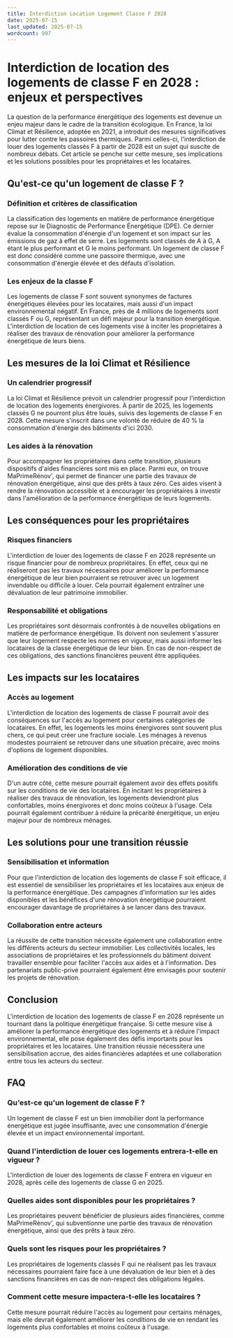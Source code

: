```yaml
---
title: Interdiction Location Logement Classe F 2028
date: 2025-07-15
last_updated: 2025-07-15
wordcount: 997
---
```


# Interdiction de location des logements de classe F en 2028 : enjeux et perspectives

La question de la performance énergétique des logements est devenue un enjeu majeur dans le cadre de la transition écologique. En France, la loi Climat et Résilience, adoptée en 2021, a introduit des mesures significatives pour lutter contre les passoires thermiques. Parmi celles-ci, l'interdiction de louer des logements classés F à partir de 2028 est un sujet qui suscite de nombreux débats. Cet article se penche sur cette mesure, ses implications et les solutions possibles pour les propriétaires et les locataires.

## Qu'est-ce qu'un logement de classe F ?

### Définition et critères de classification

La classification des logements en matière de performance énergétique repose sur le Diagnostic de Performance Énergétique (DPE). Ce dernier évalue la consommation d'énergie d'un logement et son impact sur les émissions de gaz à effet de serre. Les logements sont classés de A à G, A étant le plus performant et G le moins performant. Un logement de classe F est donc considéré comme une passoire thermique, avec une consommation d'énergie élevée et des défauts d'isolation.

### Les enjeux de la classe F

Les logements de classe F sont souvent synonymes de factures énergétiques élevées pour les locataires, mais aussi d'un impact environnemental négatif. En France, près de 4 millions de logements sont classés F ou G, représentant un défi majeur pour la transition énergétique. L'interdiction de location de ces logements vise à inciter les propriétaires à réaliser des travaux de rénovation pour améliorer la performance énergétique de leurs biens.

## Les mesures de la loi Climat et Résilience

### Un calendrier progressif

La loi Climat et Résilience prévoit un calendrier progressif pour l'interdiction de location des logements énergivores. À partir de 2025, les logements classés G ne pourront plus être loués, suivis des logements de classe F en 2028. Cette mesure s'inscrit dans une volonté de réduire de 40 % la consommation d'énergie des bâtiments d'ici 2030.

### Les aides à la rénovation

Pour accompagner les propriétaires dans cette transition, plusieurs dispositifs d'aides financières sont mis en place. Parmi eux, on trouve MaPrimeRénov', qui permet de financer une partie des travaux de rénovation énergétique, ainsi que des prêts à taux zéro. Ces aides visent à rendre la rénovation accessible et à encourager les propriétaires à investir dans l'amélioration de la performance énergétique de leurs logements.

## Les conséquences pour les propriétaires

### Risques financiers

L'interdiction de louer des logements de classe F en 2028 représente un risque financier pour de nombreux propriétaires. En effet, ceux qui ne réaliseront pas les travaux nécessaires pour améliorer la performance énergétique de leur bien pourraient se retrouver avec un logement invendable ou difficile à louer. Cela pourrait également entraîner une dévaluation de leur patrimoine immobilier.

### Responsabilité et obligations

Les propriétaires sont désormais confrontés à de nouvelles obligations en matière de performance énergétique. Ils doivent non seulement s'assurer que leur logement respecte les normes en vigueur, mais aussi informer les locataires de la classe énergétique de leur bien. En cas de non-respect de ces obligations, des sanctions financières peuvent être appliquées.

## Les impacts sur les locataires

### Accès au logement

L'interdiction de location des logements de classe F pourrait avoir des conséquences sur l'accès au logement pour certaines catégories de locataires. En effet, les logements les moins énergivores sont souvent plus chers, ce qui peut créer une fracture sociale. Les ménages à revenus modestes pourraient se retrouver dans une situation précaire, avec moins d'options de logement disponibles.

### Amélioration des conditions de vie

D'un autre côté, cette mesure pourrait également avoir des effets positifs sur les conditions de vie des locataires. En incitant les propriétaires à réaliser des travaux de rénovation, les logements deviendront plus confortables, moins énergivores et donc moins coûteux à l'usage. Cela pourrait également contribuer à réduire la précarité énergétique, un enjeu majeur pour de nombreux ménages.

## Les solutions pour une transition réussie

### Sensibilisation et information

Pour que l'interdiction de location des logements de classe F soit efficace, il est essentiel de sensibiliser les propriétaires et les locataires aux enjeux de la performance énergétique. Des campagnes d'information sur les aides disponibles et les bénéfices d'une rénovation énergétique pourraient encourager davantage de propriétaires à se lancer dans des travaux.

### Collaboration entre acteurs

La réussite de cette transition nécessite également une collaboration entre les différents acteurs du secteur immobilier. Les collectivités locales, les associations de propriétaires et les professionnels du bâtiment doivent travailler ensemble pour faciliter l'accès aux aides et à l'information. Des partenariats public-privé pourraient également être envisagés pour soutenir les projets de rénovation.

## Conclusion

L'interdiction de location des logements de classe F en 2028 représente un tournant dans la politique énergétique française. Si cette mesure vise à améliorer la performance énergétique des logements et à réduire l'impact environnemental, elle pose également des défis importants pour les propriétaires et les locataires. Une transition réussie nécessitera une sensibilisation accrue, des aides financières adaptées et une collaboration entre tous les acteurs du secteur. 

## FAQ

### Qu'est-ce qu'un logement de classe F ?

Un logement de classe F est un bien immobilier dont la performance énergétique est jugée insuffisante, avec une consommation d'énergie élevée et un impact environnemental important.

### Quand l'interdiction de louer ces logements entrera-t-elle en vigueur ?

L'interdiction de louer des logements de classe F entrera en vigueur en 2028, après celle des logements de classe G en 2025.

### Quelles aides sont disponibles pour les propriétaires ?

Les propriétaires peuvent bénéficier de plusieurs aides financières, comme MaPrimeRénov', qui subventionne une partie des travaux de rénovation énergétique, ainsi que des prêts à taux zéro.

### Quels sont les risques pour les propriétaires ?

Les propriétaires de logements classés F qui ne réalisent pas les travaux nécessaires pourraient faire face à une dévaluation de leur bien et à des sanctions financières en cas de non-respect des obligations légales.

### Comment cette mesure impactera-t-elle les locataires ?

Cette mesure pourrait réduire l'accès au logement pour certains ménages, mais elle devrait également améliorer les conditions de vie en rendant les logements plus confortables et moins coûteux à l'usage.